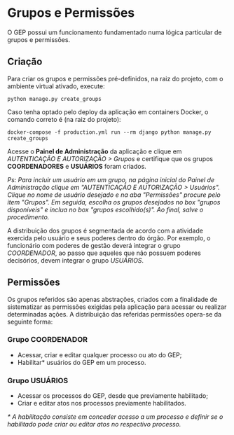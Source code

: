 # Grupos e Permissões

O GEP possui um funcionamento fundamentado numa lógica particular de grupos e permissões.

## Criação

Para criar os grupos e permissões pré-definidos, na raiz do projeto, com o ambiente virtual ativado, execute:

```
python manage.py create_groups
```

Caso tenha optado pelo deploy da aplicação em containers Docker, o comando correto é (na raiz do projeto):

```
docker-compose -f production.yml run --rm django python manage.py create_groups
```

Acesse o **Painel de Administração** da aplicação e clique em _AUTENTICAÇÃO E AUTORIZAÇÃO > Grupos_ e certifique que os grupos **COORDENADORES** e **USUÁRIOS** foram criados.

_Ps: Para incluir um usuário em um grupo, na página inicial do Painel de Administração clique em "AUTENTICAÇÃO E AUTORIZAÇÃO > Usuários". Clique no nome de usuário desejado e na aba "Permissões" procure pelo item "Grupos". Em seguida, escolha os grupos desejados no box "grupos disponíveis" e inclua no box "grupos escolhido(s)". Ao final, salve o procedimento._

A distribuição dos grupos é segmentada de acordo com a atividade exercida pelo usuário e seus poderes dentro do órgão. Por exemplo, o funcionário com poderes de gestão deverá integrar o grupo _COORDENADOR_, ao passo que aqueles que não possuem poderes decisórios, devem integrar o grupo _USUÁRIOS_.

## Permissões

Os grupos referidos são apenas abstrações, criados com a finalidade de sistematizar as permissões exigidas pela aplicação para acessar ou realizar determinadas ações. A distribuição das referidas permissões opera-se da seguinte forma:

### Grupo COORDENADOR

- Acessar, criar e editar qualquer processo ou ato do GEP;
- Habilitar* usuários do GEP em um processo.

### Grupo USUÁRIOS

- Acessar os processos do GEP, desde que previamente habilitado;
- Criar e editar atos nos processos previamente habilitados.

_* A habilitação consiste em conceder acesso a um processo e definir se o habilitado pode criar ou editar atos no respectivo processo._
